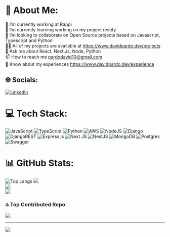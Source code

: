 # 💫 About Me:
🔭 I’m currently working at Rappi<br>🌱 I’m currently learning working on my project restify<br>👯 I’m looking to collaborate on Open Source projects based on Javascript, Typescript and Python<br>👨‍💻 All of my projects are available at https://www.davidpardo.dev/projects<br>💬 Ask me about React, Next.Js, Node, Python<br>📫 How to reach me pardodavid10@gmail.com<br>📄 Know about my experiences https://www.davidpardo.dev/experience


## 🌐 Socials:
[![LinkedIn](https://img.shields.io/badge/LinkedIn-%230077B5.svg?logo=linkedin&logoColor=white)](https://linkedin.com/in/david-pardo-996999153) 

# 💻 Tech Stack:
![JavaScript](https://img.shields.io/badge/javascript-%23323330.svg?style=for-the-badge&logo=javascript&logoColor=%23F7DF1E) ![TypeScript](https://img.shields.io/badge/typescript-%23007ACC.svg?style=for-the-badge&logo=typescript&logoColor=white) ![Python](https://img.shields.io/badge/python-3670A0?style=for-the-badge&logo=python&logoColor=ffdd54) ![AWS](https://img.shields.io/badge/AWS-%23FF9900.svg?style=for-the-badge&logo=amazon-aws&logoColor=white) ![NodeJS](https://img.shields.io/badge/node.js-6DA55F?style=for-the-badge&logo=node.js&logoColor=white) ![Django](https://img.shields.io/badge/django-%23092E20.svg?style=for-the-badge&logo=django&logoColor=white) ![DjangoREST](https://img.shields.io/badge/DJANGO-REST-ff1709?style=for-the-badge&logo=django&logoColor=white&color=ff1709&labelColor=gray) ![Express.js](https://img.shields.io/badge/express.js-%23404d59.svg?style=for-the-badge&logo=express&logoColor=%2361DAFB) ![Next JS](https://img.shields.io/badge/Next-black?style=for-the-badge&logo=next.js&logoColor=white) ![NestJS](https://img.shields.io/badge/nestjs-%23E0234E.svg?style=for-the-badge&logo=nestjs&logoColor=white) ![MongoDB](https://img.shields.io/badge/MongoDB-%234ea94b.svg?style=for-the-badge&logo=mongodb&logoColor=white) ![Postgres](https://img.shields.io/badge/postgres-%23316192.svg?style=for-the-badge&logo=postgresql&logoColor=white) ![Swagger](https://img.shields.io/badge/-Swagger-%23Clojure?style=for-the-badge&logo=swagger&logoColor=white)
# 📊 GitHub Stats:
![Top Langs](https://github-readme-stats.vercel.app/api/top-langs/?username=chjuca&show_icons=true&theme=dark&hide_title=true)
![](https://github-readme-stats-git-masterorgs-github-readme-stats-team.vercel.app/api?username=davidPardoC&include_orgs=true&show_icons=true&theme=nightowl&locale=en&hide_border=true)<br/>
![](https://github-readme-streak-stats.herokuapp.com/?user=davidPardoC&theme=tokyonight&hide_border=true)<br/>
![](https://github-readme-stats.vercel.app/api/top-langs/?username=davidPardoC&theme=tokyonight&hide_border=true&include_all_commits=true&count_private=true&layout=compact)

### 🔝 Top Contributed Repo
![](https://github-contributor-stats.vercel.app/api?username=davidPardoC&limit=5&theme=dark&combine_all_yearly_contributions=true)

---
[![](https://visitcount.itsvg.in/api?id=davidPardoC&icon=0&color=0)](https://visitcount.itsvg.in)

<!-- Proudly created with GPRM ( https://gprm.itsvg.in ) -->
